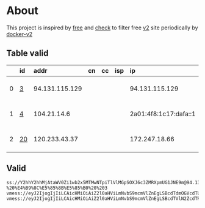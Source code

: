 
# About

This project is inspired by [free](https://github.com/freefq/free) and [check](https://github.com/yeahwu/check) to filter free [v2](https://github.com/v2fly/v2ray-core) site periodically by [docker-v2](https://hub.docker.com/r/v2ray/official)

    

## Table valid
|    | id                   | addr           | cn   | cc   | isp   | ip                    | chatgpt          |
|---:|:---------------------|:---------------|:-----|:-----|:------|:----------------------|:-----------------|
|  0 | [3](config/3.json)   | 94.131.115.129 |      |      |       | 94.131.115.129        | Yes (Region: SE) |
|  1 | [4](config/4.json)   | 104.21.14.6    |      |      |       | 2a01:4f8:1c17:dafa::1 | Yes (Region: DE) |
|  2 | [20](config/20.json) | 120.233.43.37  |      |      |       | 172.247.18.66         | Yes (Region: US) |

## Valid
```
ss://Y2hhY2hhMjAtaWV0Zi1wb2x5MTMwNTpiTlVlMGpSOXJ6c3ZMRXpmUG1JNE9m@94.131.115.129:38108#github.com/freefq%20-%20%E4%B9%8C%E5%85%8B%E5%85%B0%20%203
vmess://eyJ2IjogIjIiLCAicHMiOiAiZ2l0aHViLmNvbS9mcmVlZnEgLSBcdTdmOGVcdTU2ZmRDbG91ZEZsYXJlXHU1MTZjXHU1M2Y4Q0ROXHU4MjgyXHU3MGI5IDQiLCAiYWRkIjogIjEwNC4yMS4xNC42IiwgInBvcnQiOiAyMDgyLCAiaWQiOiAiM2ZjNDA4MWUtNzA1NC00NzBkLWQ0ODMtOTRlOTI0NDhmZTE0IiwgImFpZCI6IDAsICJzY3kiOiAiYXV0byIsICJuZXQiOiAid3MiLCAiaG9zdCI6ICJraW5nLmZveC1pcy5tb25zdGVyIiwgInBhdGgiOiAiL0dhbGF4eV9WcG5zIiwgInRscyI6ICIifQ==
vmess://eyJ2IjogIjIiLCAicHMiOiAiZ2l0aHViLmNvbS9mcmVlZnEgLSBcdTVlN2ZcdTRlMWNcdTc3MDFcdTc5ZmJcdTUyYTggMjAiLCAiYWRkIjogIjEyMC4yMzMuNDMuMzciLCAicG9ydCI6ICI1MjYyOSIsICJpZCI6ICI0MTgwNDhhZi1hMjkzLTRiOTktOWIwYy05OGNhMzU4MGRkMjQiLCAiYWlkIjogIjY0IiwgInNjeSI6ICJhdXRvIiwgIm5ldCI6ICJ0Y3AiLCAidHlwZSI6ICJub25lIiwgImhvc3QiOiAiIiwgInBhdGgiOiAiIiwgInRscyI6ICIiLCAic25pIjogIiIsICJhbHBuIjogIiJ9
```


